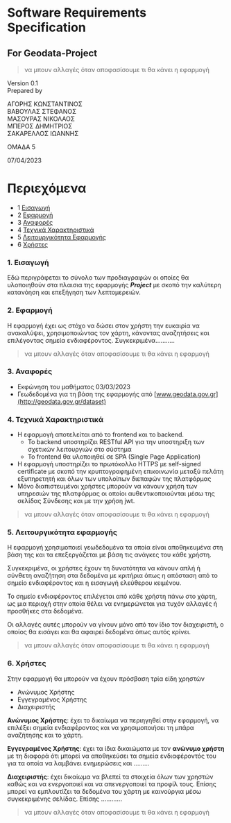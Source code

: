 # Software Requirements Specification
## For Geodata-Project
>να μπουν αλλαγές όταν αποφασίσουμε τι θα κάνει η εφαρμογή


Version 0.1  
Prepared by  

ΑΓΟΡΗΣ ΚΩΝΣΤΑΝΤΙΝΟΣ  
ΒΑΒΟΥΛΑΣ ΣΤΕΦΑΝΟΣ  
ΜΑΣΟΥΡΑΣ ΝΙΚΟΛΑΟΣ  
ΜΠΕΡΟΣ ΔΗΜΗΤΡΙΟΣ  
ΣΑΚΑΡΕΛΛΟΣ ΙΩΑΝΝΗΣ   

ΟΜΑΔΑ 5

07/04/2023  

Περιεχόμενα
=================

* 1 [Εισαγωγή](#1-Εισαγωγή)
* 2 [Εφαρμογή](#2-Εφαρμογή)
* 3 [Αναφορές](#3-Αναφορές)
* 4 [Τεχνικά Χαρακτηριστικά](#4-Τεχνικά-Χαρακτηριστικά)
* 5 [Λειτουργικότητα Εφαρμογής](#5-Λειτουργικότητα-εφαρμογής)
* 6 [Χρήστες](#6-Χρήστες)
  
  


### 1. Εισαγωγή
Εδώ περιγράφεται το σύνολο των προδιαγραφών οι οποίες θα υλοποιηθούν στα πλαισια  της εφαρμογής ***Project*** με σκοπό την καλύτερη κατανόηση και επεξήγηση των λεπτομερειών.



### 2. Εφαρμογή


H εφαρμογή έχει ως στόχο να δώσει στον χρήστη την ευκαιρία να ανακαλύψει, χρησιμοποιώντας τον χάρτη, κάνοντας αναζητήσεις και επιλέγοντας σημεία ενδιαφέροντος.
Συγκεκριμένα...........


>να μπουν αλλαγές όταν αποφασίσουμε τι θα κάνει η εφαρμογή

### 3. Αναφορές
* Εκφώνηση του μαθήματος 03/03/2023
* Γεωδεδομένα για τη βάση της εφαρμογής από [www.geodata.gov.gr](http://geodata.gov.gr/dataset)


### 4. Τεχνικά Χαρακτηριστικά
* Η εφαρμογή αποτελείται από το frontend και το backend.
   *  To backend υποστηρίζει RESTful API για την υποστηριξη των σχετικών λειτουργιών στο σύστημα
   *  Το frontend θα υλοποιηθεί σε SPA (Single Page Application)
*  Η εφαρμογή υποστηρίζει το πρωτόκολλο HTTPS με self-signed  certificate με σκοπό την κρυπτογραφημένη επικοινωνία μεταξύ πελάτη εξυπηρετητή και όλων των υπολοίπων διεπαφών της πλατφόρμας
* Μόνο διαπιστευμένοι χρήστες μπορούν να κάνουν χρήση των υπηρεσιών της πλατφόρμας οι οποίοι αυθεντικοποιούνται μέσω της σελίδας Σύνδεσης και με την χρήση jwt.

>να μπουν αλλαγές όταν αποφασίσουμε τι θα κάνει η εφαρμογή

### 5. Λειτουργικότητα εφαρμογής
Η εφαρμογή χρησιμοποιεί γεωδεδομένα τα οποία είναι αποθηκευμένα στη βάση της και τα επεξεργάζεται με βάση τις ανάγκες του κάθε χρήστη.

Συγκεκριμένα, οι χρήστες έχουν τη δυνατότητα να κάνουν απλή ή σύνθετη αναζήτηση στα δεδομένα με κριτήρια όπως η απόσταση από το σημείο ενδιαφέροντος και η εισαγωγή ελεύθερου κειμένου.

Το σημείο ενδιαφέροντος επιλέγεται από κάθε χρήστη πάνω στο χάρτη, ως μια περιοχή στην οποία θέλει να ενημερώνεται για τυχόν αλλαγές ή προσθήκες στα δεδομένα. 

Οι αλλαγές αυτές μπορούν να γίνουν μόνο από τον ίδιο τον διαχειριστή, ο οποίος θα εισάγει και θα αφαιρεί δεδομένα όπως αυτός κρίνει.

>να μπουν αλλαγές όταν αποφασίσουμε τι θα κάνει η εφαρμογή

### 6. Χρήστες

Στην εφαρμογή θα μπορούν να έχουν πρόσβαση τρία είδη χρηστών 
* Ανώνυμος Χρήστης 
* Εγγεγραμένος Χρήστης
* Διαχειριστής

**Ανώνυμος Χρήστης**: έχει το δικαίωμα να περιηγηθεί στην εφαρμογή, να επιλέξει σημεία ενδιαφέροντος και να χρησιμοποιήσει τη μπάρα αναζήτησης και το χάρτη.

**Εγγεγραμένος Χρήστης**: έχει τα ίδια δικαιώματα με τον **ανώνυμο χρήστη** με τη διαφορά ότι μπορεί να αποθηκεύσει τα σημεία ενδιαφέροντός του για τα οποία να λαμβάνει ενημερώσεις και .........

**Διαχειριστής**: έχει δικαίωμα να βλεπεί τα στοιχεία όλων των χρηστών καθώς και να ενεργοποιεί και να απενεργοποιεί τα προφίλ τους. Επίσης μπορεί να εμπλουτίζει τα δεδομένα του χάρτη με καινούργια μέσω συγκεκριμένης σελίδας. Επίσης ............


>να μπουν αλλαγές όταν αποφασίσουμε τι θα κάνει η εφαρμογή